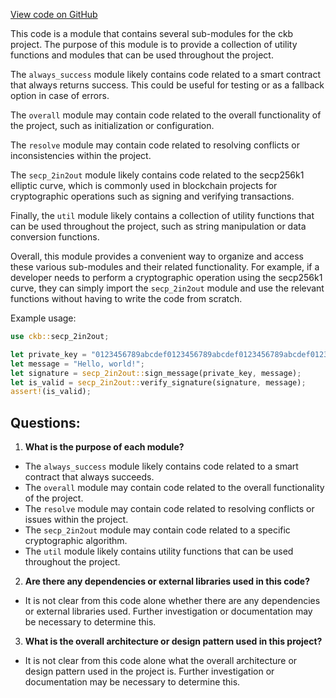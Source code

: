 [View code on GitHub](https://github.com/nervosnetwork/ckb/benches/benches/benchmarks/mod.rs)

This code is a module that contains several sub-modules for the ckb project. The purpose of this module is to provide a collection of utility functions and modules that can be used throughout the project. 

The `always_success` module likely contains code related to a smart contract that always returns success. This could be useful for testing or as a fallback option in case of errors. 

The `overall` module may contain code related to the overall functionality of the project, such as initialization or configuration. 

The `resolve` module may contain code related to resolving conflicts or inconsistencies within the project. 

The `secp_2in2out` module likely contains code related to the secp256k1 elliptic curve, which is commonly used in blockchain projects for cryptographic operations such as signing and verifying transactions. 

Finally, the `util` module likely contains a collection of utility functions that can be used throughout the project, such as string manipulation or data conversion functions. 

Overall, this module provides a convenient way to organize and access these various sub-modules and their related functionality. For example, if a developer needs to perform a cryptographic operation using the secp256k1 curve, they can simply import the `secp_2in2out` module and use the relevant functions without having to write the code from scratch. 

Example usage:

```rust
use ckb::secp_2in2out;

let private_key = "0123456789abcdef0123456789abcdef0123456789abcdef0123456789abcdef";
let message = "Hello, world!";
let signature = secp_2in2out::sign_message(private_key, message);
let is_valid = secp_2in2out::verify_signature(signature, message);
assert!(is_valid);
```
## Questions: 
 1. **What is the purpose of each module?** 
- The `always_success` module likely contains code related to a smart contract that always succeeds. 
- The `overall` module may contain code related to the overall functionality of the project. 
- The `resolve` module may contain code related to resolving conflicts or issues within the project. 
- The `secp_2in2out` module may contain code related to a specific cryptographic algorithm. 
- The `util` module likely contains utility functions that can be used throughout the project.

2. **Are there any dependencies or external libraries used in this code?** 
- It is not clear from this code alone whether there are any dependencies or external libraries used. Further investigation or documentation may be necessary to determine this.

3. **What is the overall architecture or design pattern used in this project?** 
- It is not clear from this code alone what the overall architecture or design pattern used in the project is. Further investigation or documentation may be necessary to determine this.